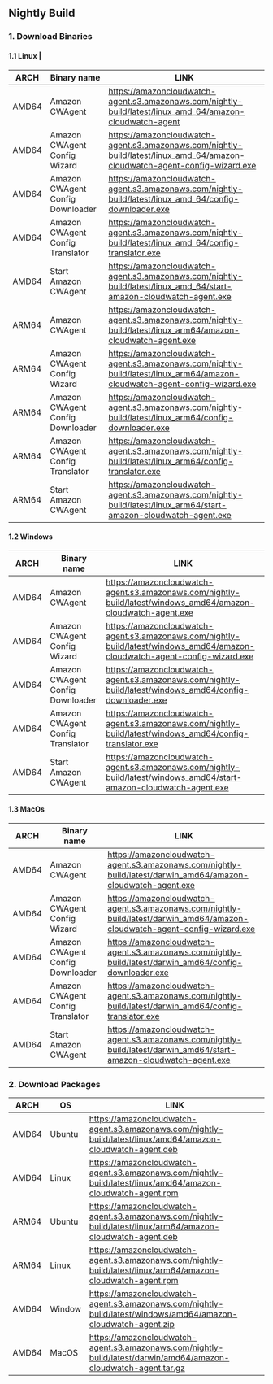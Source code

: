 ## Nightly Build
### 1. Download Binaries
#### 1.1 Linux                                                                                                               |
| ARCH    | Binary name                      | LINK                                                                                                                         |
| ------- |----------------------------------|------------------------------------------------------------------------------------------------------------------------------|
| AMD64   | Amazon CWAgent                   |  https://amazoncloudwatch-agent.s3.amazonaws.com/nightly-build/latest/linux_amd_64/amazon-cloudwatch-agent               |
| AMD64   | Amazon CWAgent Config Wizard     | https://amazoncloudwatch-agent.s3.amazonaws.com/nightly-build/latest/linux_amd_64/amazon-cloudwatch-agent-config-wizard.exe |
| AMD64   | Amazon CWAgent Config Downloader | https://amazoncloudwatch-agent.s3.amazonaws.com/nightly-build/latest/linux_amd_64/config-downloader.exe                     |
| AMD64   | Amazon CWAgent Config Translator | https://amazoncloudwatch-agent.s3.amazonaws.com/nightly-build/latest/linux_amd_64/config-translator.exe                     |
| AMD64   | Start Amazon CWAgent             | https://amazoncloudwatch-agent.s3.amazonaws.com/nightly-build/latest/linux_amd_64/start-amazon-cloudwatch-agent.exe         |
| ARM64   | Amazon CWAgent                   | https://amazoncloudwatch-agent.s3.amazonaws.com/nightly-build/latest/linux_arm64/amazon-cloudwatch-agent.exe               |
| ARM64   | Amazon CWAgent Config Wizard     | https://amazoncloudwatch-agent.s3.amazonaws.com/nightly-build/latest/linux_arm64/amazon-cloudwatch-agent-config-wizard.exe |
| ARM64   | Amazon CWAgent Config Downloader | https://amazoncloudwatch-agent.s3.amazonaws.com/nightly-build/latest/linux_arm64/config-downloader.exe                     |
| ARM64   | Amazon CWAgent Config Translator | https://amazoncloudwatch-agent.s3.amazonaws.com/nightly-build/latest/linux_arm64/config-translator.exe                     |
| ARM64   | Start Amazon CWAgent             | https://amazoncloudwatch-agent.s3.amazonaws.com/nightly-build/latest/linux_arm64/start-amazon-cloudwatch-agent.exe         |

#### 1.2 Windows
| ARCH  | Binary name                      | LINK                                                                                                                         |
|-------|----------------------------------|------------------------------------------------------------------------------------------------------------------------------|
| AMD64 | Amazon CWAgent                   | https://amazoncloudwatch-agent.s3.amazonaws.com/nightly-build/latest/windows_amd64/amazon-cloudwatch-agent.exe               |
| AMD64 | Amazon CWAgent Config Wizard     | https://amazoncloudwatch-agent.s3.amazonaws.com/nightly-build/latest/windows_amd64/amazon-cloudwatch-agent-config-wizard.exe |
| AMD64 | Amazon CWAgent Config Downloader | https://amazoncloudwatch-agent.s3.amazonaws.com/nightly-build/latest/windows_amd64/config-downloader.exe                     |
| AMD64 | Amazon CWAgent Config Translator | https://amazoncloudwatch-agent.s3.amazonaws.com/nightly-build/latest/windows_amd64/config-translator.exe                     |
| AMD64 | Start Amazon CWAgent             | https://amazoncloudwatch-agent.s3.amazonaws.com/nightly-build/latest/windows_amd64/start-amazon-cloudwatch-agent.exe         |

#### 1.3 MacOs
| ARCH  | Binary name                      | LINK                                                                                                                         |
|-------|----------------------------------|------------------------------------------------------------------------------------------------------------------------------|
| AMD64 | Amazon CWAgent                   | https://amazoncloudwatch-agent.s3.amazonaws.com/nightly-build/latest/darwin_amd64/amazon-cloudwatch-agent.exe               |
| AMD64 | Amazon CWAgent Config Wizard     | https://amazoncloudwatch-agent.s3.amazonaws.com/nightly-build/latest/darwin_amd64/amazon-cloudwatch-agent-config-wizard.exe |
| AMD64 | Amazon CWAgent Config Downloader | https://amazoncloudwatch-agent.s3.amazonaws.com/nightly-build/latest/darwin_amd64/config-downloader.exe                     |
| AMD64 | Amazon CWAgent Config Translator | https://amazoncloudwatch-agent.s3.amazonaws.com/nightly-build/latest/darwin_amd64/config-translator.exe                     |
| AMD64 | Start Amazon CWAgent             | https://amazoncloudwatch-agent.s3.amazonaws.com/nightly-build/latest/darwin_amd64/start-amazon-cloudwatch-agent.exe         |



### 2. Download Packages
| ARCH  | OS     | LINK                                                                                                             |
|-------|--------|------------------------------------------------------------------------------------------------------------------|
| AMD64 | Ubuntu | https://amazoncloudwatch-agent.s3.amazonaws.com/nightly-build/latest/linux/amd64/amazon-cloudwatch-agent.deb     |
| AMD64 | Linux  | https://amazoncloudwatch-agent.s3.amazonaws.com/nightly-build/latest/linux/amd64/amazon-cloudwatch-agent.rpm     |
| ARM64 | Ubuntu | https://amazoncloudwatch-agent.s3.amazonaws.com/nightly-build/latest/linux/arm64/amazon-cloudwatch-agent.deb     |
| ARM64 | Linux  | https://amazoncloudwatch-agent.s3.amazonaws.com/nightly-build/latest/linux/arm64/amazon-cloudwatch-agent.rpm     |
| AMD64 | Window | https://amazoncloudwatch-agent.s3.amazonaws.com/nightly-build/latest/windows/amd64/amazon-cloudwatch-agent.zip   |
| AMD64 | MacOS  | https://amazoncloudwatch-agent.s3.amazonaws.com/nightly-build/latest/darwin/amd64/amazon-cloudwatch-agent.tar.gz |

